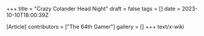 +++
title = "Crazy Colander Head Night"
draft = false
tags = []
date = 2023-10-10T18:00:39Z

[Article]
contributors = ["The 64th Gamer"]
gallery = []
+++
text/x-wiki
